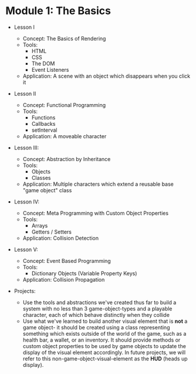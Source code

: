 # Module 1: The Basics

- Lesson I

  - Concept: The Basics of Rendering
  - Tools: 
    - HTML
    - CSS
    - The DOM
    - Event Listeners
  - Application: A scene with an object which disappears when you click it

- Lesson II

  - Concept: Functional Programming
  - Tools:
    - Functions
    - Callbacks
    - setInterval
  - Application: A moveable character

- Lesson III: 

  - Concept: Abstraction by Inheritance
  - Tools:
    - Objects
    - Classes
  - Application: Multiple characters which extend a reusable base "game object" class

- Lesson IV:

  - Concept: Meta Programming with Custom Object Properties
  - Tools:
    - Arrays
    - Getters / Setters
  - Application: Collision Detection

- Lesson V: 

  - Concept: Event Based Programming
  - Tools:
    - Dictionary Objects (Variable Property Keys)
  - Application: Collision Propagation 

- Projects:

  - Use the tools and abstractions we've created thus far to build a system with no less than 3 game-object-types and a playable character, each of which behave distinctly when they collide
  - Use what we've learned to build another visual element that is **not** a game object- it should be created using a class representing something which exists outside of the world of the game, such as a health bar, a wallet, or an inventory. It should provide methods or custom object properties to be used by game objects to update the display of the visual element accordingly. In future projects, we will refer to this non-game-object-visual-element as the **HUD** (heads up display).

  